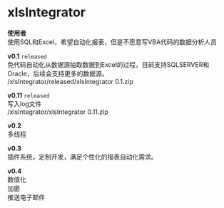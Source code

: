 # xlsIntegrator

**使用者**
<br>
使用SQL和Excel，希望自动化报表，但是不愿意写VBA代码的数据分析人员

**v0.1** `released`
<br>
免代码自动化从数据源抽取数据到Excel的过程，目前支持SQLSERVER和Oracle，后续会支持更多的数据源。
<br>
/xlsIntegrator/released/xlsIntegrator 0.1.zip

**v0.11** `released`
<br>
写入log文件
<br>
/xlsIntegrator/xlsIntegrator 0.11.zip

**v0.2**
<br>
多线程

**v0.3**
<br>
插件系统，定制开发，满足个性化的报表自动化需求。

**v0.4**
<br>
数值化
<br>
加密
<br>
推送电子邮件
